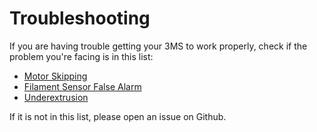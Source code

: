 # Troubleshooting

If you are having trouble getting your 3MS to work properly, check if the problem you're facing is in this list:

- [Motor Skipping](skipping.md)
- [Filament Sensor False Alarm](falsealarm.md)
- [Underextrusion](underextrusion.md)

If it is not in this list, please open an issue on Github.